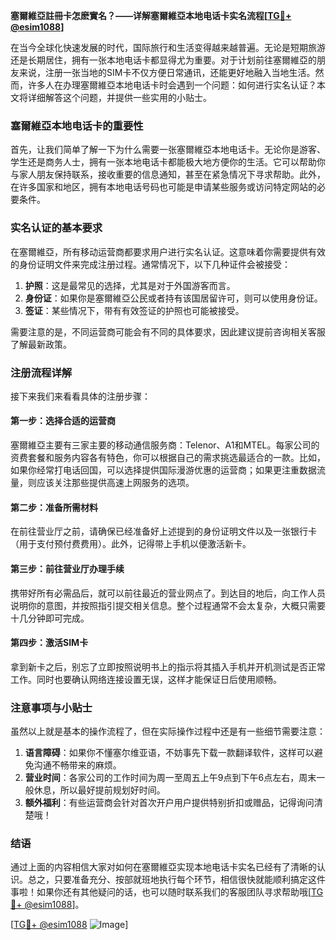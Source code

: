 **塞爾維亞註冊卡怎麽實名？——详解塞爾維亞本地电话卡实名流程[[TG💪+ @esim1088](https://t.me/s/esim1088)]**

在当今全球化快速发展的时代，国际旅行和生活变得越来越普遍。无论是短期旅游还是长期居住，拥有一张本地电话卡都显得尤为重要。对于计划前往塞爾維亞的朋友来说，注册一张当地的SIM卡不仅方便日常通讯，还能更好地融入当地生活。然而，许多人在办理塞爾維亞本地电话卡时会遇到一个问题：如何进行实名认证？本文将详细解答这个问题，并提供一些实用的小贴士。

### 塞爾維亞本地电话卡的重要性

首先，让我们简单了解一下为什么需要一张塞爾維亞本地电话卡。无论你是游客、学生还是商务人士，拥有一张本地电话卡都能极大地方便你的生活。它可以帮助你与家人朋友保持联系，接收重要的信息通知，甚至在紧急情况下寻求帮助。此外，在许多国家和地区，拥有本地电话号码也可能是申请某些服务或访问特定网站的必要条件。

### 实名认证的基本要求

在塞爾維亞，所有移动运营商都要求用户进行实名认证。这意味着你需要提供有效的身份证明文件来完成注册过程。通常情况下，以下几种证件会被接受：

1. **护照**：这是最常见的选择，尤其是对于外国游客而言。
2. **身份证**：如果你是塞爾維亞公民或者持有该国居留许可，则可以使用身份证。
3. **签证**：某些情况下，带有有效签证的护照也可能被接受。

需要注意的是，不同运营商可能会有不同的具体要求，因此建议提前咨询相关客服了解最新政策。

### 注册流程详解

接下来我们来看看具体的注册步骤：

#### 第一步：选择合适的运营商
塞爾維亞主要有三家主要的移动通信服务商：Telenor、A1和MTEL。每家公司的资费套餐和服务内容各有特色，你可以根据自己的需求挑选最适合的一款。比如，如果你经常打电话回国，可以选择提供国际漫游优惠的运营商；如果更注重数据流量，则应该关注那些提供高速上网服务的选项。

#### 第二步：准备所需材料
在前往营业厅之前，请确保已经准备好上述提到的身份证明文件以及一张银行卡（用于支付预付费费用）。此外，记得带上手机以便激活新卡。

#### 第三步：前往营业厅办理手续
携带好所有必需品后，就可以前往最近的营业网点了。到达目的地后，向工作人员说明你的意图，并按照指引提交相关信息。整个过程通常不会太复杂，大概只需要十几分钟即可完成。

#### 第四步：激活SIM卡
拿到新卡之后，别忘了立即按照说明书上的指示将其插入手机并开机测试是否正常工作。同时也要确认网络连接设置无误，这样才能保证日后使用顺畅。

### 注意事项与小贴士

虽然以上就是基本的操作流程了，但在实际操作过程中还是有一些细节需要注意：

1. **语言障碍**：如果你不懂塞尔维亚语，不妨事先下载一款翻译软件，这样可以避免沟通不畅带来的麻烦。
2. **营业时间**：各家公司的工作时间为周一至周五上午9点到下午6点左右，周末一般休息，所以最好提前规划好时间。
3. **额外福利**：有些运营商会针对首次开户用户提供特别折扣或赠品，记得询问清楚哦！

### 结语

通过上面的内容相信大家对如何在塞爾維亞实现本地电话卡实名已经有了清晰的认识。总之，只要准备充分、按部就班地执行每个环节，相信很快就能顺利搞定这件事啦！如果你还有其他疑问的话，也可以随时联系我们的客服团队寻求帮助哦[[TG💪+ @esim1088](https://t.me/s/esim1088)]。

[[TG💪+ @esim1088](https://t.me/s/esim1088) ![Image](https://i.postimg.cc/4NQfJmqS/Snipaste-2025-05-13-00-14-12.png)]